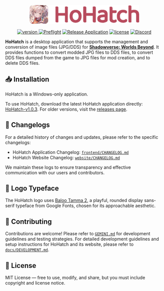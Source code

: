 <p align="center">
  <a href="https://hohatch.draco.moe" target="_blank">
    <picture>
      <source media="(prefers-color-scheme: dark)" srcset="https://raw.githubusercontent.com/dracoboost/hohatch/refs/heads/master/images/hohatch-logo-dark.png">
      <img alt="HoHatch" src="https://raw.githubusercontent.com/dracoboost/hohatch/refs/heads/master/images/hohatch-logo-light.png" height="60">
    </picture>
  </a>

  <p align="center">
    <a href="https://github.com/dracoboost/hohatch/releases"><img alt="version" src="https://img.shields.io/badge/version-1.0.3-b7465a"</a>
    <a href="https://github.com/dracoboost/hohatch/actions/workflows/preflight.yml"><img alt="Preflight" src="https://github.com/dracoboost/hohatch/actions/workflows/preflight.yml/badge.svg"></a>
    <a href="https://github.com/dracoboost/hohatch/actions/workflows/release.yml"><img alt="Release Application" src="https://github.com/dracoboost/hohatch/actions/workflows/release.yml/badge.svg"></a>
    <a href="https://github.com/dracoboost/hohatch/blob/master/LICENSE"><img alt="license" src="https://img.shields.io/badge/license-MIT-lightgrey.svg"></a>
    <a href="https://discord.gg/fEUMrTGb23" target="_blank"><img alt="Discord" src="https://img.shields.io/discord/1408725175532519448"></a>
  </p>
</p>

**HoHatch** is a desktop application that supports the management and conversion of image files (JPG/DDS) for [**Shadowverse: Worlds Beyond**](https://shadowverse-wb.com/). It provides functions to convert modded JPG files to DDS files, to convert DDS files dumped from the game to JPG files for mod creation, and to delete DDS files.

## 📥 Installation

HoHatch is a Windows-only application.

To use HoHatch, download the latest HoHatch application directly: [HoHatch-v1.0.3](https://github.com/dracoboost/hohatch/releases/latest/download/HoHatch-v1.0.3.zip). For older versions, visit the [releases page](https://github.com/dracoboost/hohatch/releases).

## 📄 Changelogs

For a detailed history of changes and updates, please refer to the specific changelogs:

- HoHatch Application Changelog: [`frontend/CHANGELOG.md`](frontend/CHANGELOG.md)
- HoHatch Website Changelog: [`website/CHANGELOG.md`](website/CHANGELOG.md)

We maintain these logs to ensure transparency and effective communication with our users and contributors.

## 🎨 Logo Typeface

The HoHatch logo uses [Baloo Tamma 2](https://fonts.google.com/specimen/Baloo+Tamma+2?preview.text=HoHatch&query=Baloo+Tamma+2), a playful, rounded display sans-serif typeface from Google Fonts, chosen for its approachable aesthetic.

## 🤝 Contributing

Contributions are welcome! Please refer to [`GEMINI.md`](GEMINI.md) for development guidelines and testing strategies.
For detailed development guidelines and setup instructions for HoHatch and its website, please refer to [`docs/DEVELOPMENT.md`](docs/DEVELOPMENT.md).

## 📜 License

MIT License ― free to use, modify, and share, but you must include copyright and license notice.
